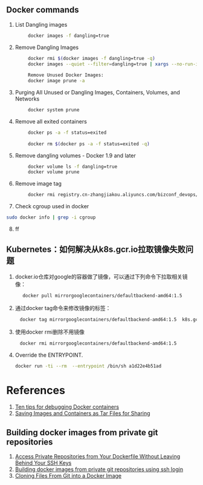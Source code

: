 ## Docker commands

1. List Dangling images
```bash
        docker images -f dangling=true
```
2. Remove Dangling Images
```bash
        docker rmi $(docker images -f dangling=true -q)
        docker images --quiet --filter=dangling=true | xargs --no-run-if-empty docker rmi
  
        Remove Unused Docker Images:
        docker image prune -a
```
3. Purging All Unused or Dangling Images, Containers, Volumes, and Networks
```bash
        docker system prune
```
4. Remove all exited containers
```bash
        docker ps -a -f status=exited
  
        docker rm $(docker ps -a -f status=exited -q)
```
5.  Remove dangling volumes - Docker 1.9 and later
```bash
        docker volume ls -f dangling=true
        docker volume prune
```
6.   Remove image tag
```bash
        docker rmi registry.cn-zhangjiakou.aliyuncs.com/bizconf_devops/deepin_qt:v20base-qt5.11
```

7. Check cgroup used in docker 
```bash
sudo docker info | grep -i cgroup
```
8. ff

## Kubernetes：如何解决从k8s.gcr.io拉取镜像失败问题
1. docker.io仓库对google的容器做了镜像，可以通过下列命令下拉取相关镜像：
```bash
      docker pull mirrorgooglecontainers/defaultbackend-amd64:1.5
```
2. 通过docker tag命令来修改镜像的标签：
```bash
     docker tag mirrorgooglecontainers/defaultbackend-amd64:1.5  k8s.gcr.io/defaultbackend-amd64:1.5
```
3. 使用docker rmi删除不用镜像
```bash
     docker rmi mirrorgooglecontainers/defaultbackend-amd64:1.5
```
4. Override the ENTRYPOINT.
   ```bash
   docker run -ti --rm  --entrypoint /bin/sh a1d22e4b51ad
   ```

# References
1. [Ten tips for debugging Docker containers](https://medium.com/@betz.mark/ten-tips-for-debugging-docker-containers-cde4da841a1d)
2. [Saving Images and Containers as Tar Files for Sharing](http://dockerlabs.collabnix.com/beginners/saving-images-as-tar/)

## Building docker images from private git repositories
1. [Access Private Repositories from Your Dockerfile Without Leaving Behind Your SSH Keys](https://vsupalov.com/build-docker-image-clone-private-repo-ssh-key/)
2. [Building docker images from private git repositories using ssh login](https://itnext.io/building-docker-images-from-private-git-repositories-using-ssh-login-433edf5a18f2)
3. [Cloning Files From Git into a Docker Image](https://janakerman.co.uk/docker-git-clone/)